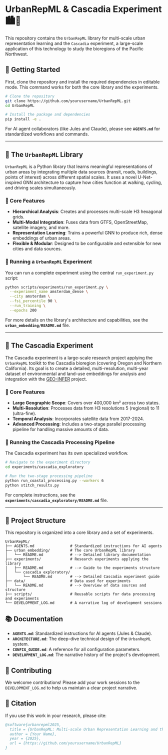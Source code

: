 # UrbanRepML & Cascadia Experiment 🏙️🌲

This repository contains the `UrbanRepML` library for multi-scale urban representation learning and the `Cascadia` experiment, a large-scale application of this technology to study the bioregions of the Pacific Northwest.

## 🚀 Getting Started

First, clone the repository and install the required dependencies in editable mode. This command works for both the core library and the experiments.

```bash
# Clone the repository
git clone https://github.com/yourusername/UrbanRepML.git
cd UrbanRepML

# Install the package and dependencies
pip install -e .
```

For AI agent collaborators (like Jules and Claude), please see **`AGENTS.md`** for standardized workflows and commands.

---

## 🔬 The `UrbanRepML` Library

`UrbanRepML` is a Python library that learns meaningful representations of urban areas by integrating multiple data sources (transit, roads, buildings, points of interest) across different spatial scales. It uses a novel U-Net-inspired GNN architecture to capture how cities function at walking, cycling, and driving scales simultaneously.

### 🎯 Core Features
- **Hierarchical Analysis**: Creates and processes multi-scale H3 hexagonal grids.
- **Multi-Modal Integration**: Fuses data from GTFS, OpenStreetMap, satellite imagery, and more.
- **Representation Learning**: Trains a powerful GNN to produce rich, dense embeddings of urban areas.
- **Flexible & Modular**: Designed to be configurable and extensible for new cities and data sources.

### 🔧 Running a `UrbanRepML` Experiment
You can run a complete experiment using the central `run_experiment.py` script:

```bash
python scripts/experiments/run_experiment.py \
  --experiment_name amsterdam_dense \
  --city amsterdam \
  --fsi_percentile 90 \
  --run_training \
  --epochs 200
```

For more details on the library's architecture and capabilities, see the **`urban_embedding/README.md`** file.

---

## 🌲 The Cascadia Experiment

The Cascadia experiment is a large-scale research project applying the `UrbanRepML` toolkit to the Cascadia bioregion (covering Oregon and Northern California). Its goal is to create a detailed, multi-resolution, multi-year dataset of environmental and land-use embeddings for analysis and integration with the [GEO-INFER](https://github.com/ActiveInferenceInstitute/GEO-INFER) project.

### 🎯 Core Features
- **Large Geographic Scope**: Covers over 400,000 km² across two states.
- **Multi-Resolution**: Processes data from H3 resolutions 5 (regional) to 11 (ultra-fine).
- **Temporal Analysis**: Incorporates satellite data from 2017-2024.
- **Advanced Processing**: Includes a two-stage parallel processing pipeline for handling massive amounts of data.

### 🔧 Running the Cascadia Processing Pipeline
The Cascadia experiment has its own specialized workflow.

```bash
# Navigate to the experiment directory
cd experiments/cascadia_exploratory

# Run the two-stage processing pipeline
python run_coastal_processing.py --workers 6
python stitch_results.py
```
For complete instructions, see the **`experiments/cascadia_exploratory/README.md`** file.

---

## 📁 Project Structure

This repository is organized into a core library and a set of experiments.

```
UrbanRepML/
├── AGENTS.md                # Standardized instructions for AI agents
├── urban_embedding/         # The core UrbanRepML library
│   └── README.md            # --> Detailed library documentation
├── experiments/             # Research experiments applying the library
│   ├── README.md            # --> Guide to the experiments structure
│   └── cascadia_exploratory/
│       └── README.md        # --> Detailed Cascadia experiment guide
├── data/                    # Data used for experiments
│   └── README.md            # --> Overview of data sources and structure
├── scripts/                 # Reusable scripts for data processing and experiments
└── DEVELOPMENT_LOG.md       # A narrative log of development sessions
```

## 📚 Documentation

- **`AGENTS.md`**: Standardized instructions for AI agents (Jules & Claude).
- **`ARCHITECTURE.md`**: The deep-dive technical design of the `UrbanRepML` system.
- **`CONFIG_GUIDE.md`**: A reference for all configuration parameters.
- **`DEVELOPMENT_LOG.md`**: The narrative history of the project's development.

## 🤝 Contributing

We welcome contributions! Please add your work sessions to the `DEVELOPMENT_LOG.md` to help us maintain a clear project narrative.

## 📖 Citation

If you use this work in your research, please cite:

```bibtex
@software{urbanrepml2025,
  title = {UrbanRepML: Multi-scale Urban Representation Learning and the Cascadia Bioregional Experiment},
  author = {Your Name},
  year = {2025},
  url = {https://github.com/yourusername/UrbanRepML}
}
```